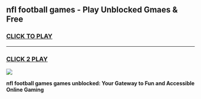 
## nfl football games - Play Unblocked Gmaes & Free
<h3>
<a href="https://premium.freeplayer.one?title=nfl_football_games&ref=19F">CLICK TO PLAY</a></h3>
<hr>

<h3>
<a href="https://premium.freeplayer.one?title=nfl_football_games&ref=19F">CLICK 2 PLAY</a>
  
</h3>

<a href="https://premium.freeplayer.one?title=nfl_football_games&ref=19F/"><img src="https://clearcache.store/games.png"></a>


**nfl football games games unblocked: Your Gateway to Fun and Accessible Online Gaming**
